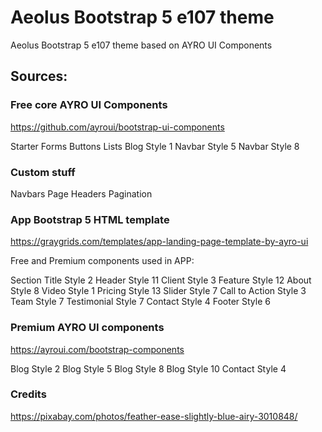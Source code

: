 # Aeolus Bootstrap 5 e107 theme

Aeolus Bootstrap 5 e107 theme based on AYRO UI Components

 

 
## Sources:

### Free core AYRO UI Components

https://github.com/ayroui/bootstrap-ui-components

Starter
Forms
Buttons
Lists
Blog Style 1
Navbar Style 5
Navbar Style 8

### Custom stuff

Navbars
Page Headers
Pagination


### App Bootstrap 5 HTML template

https://graygrids.com/templates/app-landing-page-template-by-ayro-ui

Free and Premium components used in APP:

  Section Title Style 2
  Header Style 11
  Client Style 3
  Feature Style 12
  About Style 8
  Video Style 1
  Pricing Style 13
  Slider Style 7
  Call to Action Style 3
  Team Style 7
  Testimonial Style 7
  Contact Style 4
  Footer Style 6

### Premium AYRO UI components

https://ayroui.com/bootstrap-components

Blog Style 2
Blog Style 5
Blog Style 8
Blog Style 10
Contact Style 4


### Credits

https://pixabay.com/photos/feather-ease-slightly-blue-airy-3010848/

